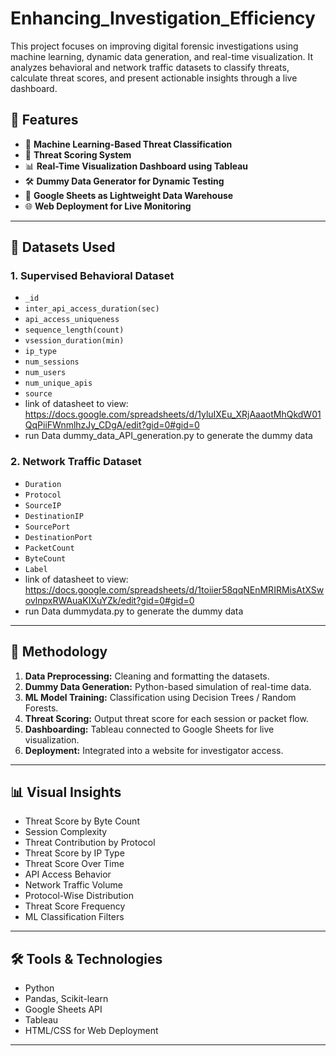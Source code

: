 # Enhancing_Investigation_Efficiency


This project focuses on improving digital forensic investigations using machine learning, dynamic data generation, and real-time visualization. It analyzes behavioral and network traffic datasets to classify threats, calculate threat scores, and present actionable insights through a live dashboard.



## 🚀 Features

- 🧠 **Machine Learning-Based Threat Classification**
- 🔐 **Threat Scoring System**
- 📊 **Real-Time Visualization Dashboard using Tableau**
- 🛠️ **Dummy Data Generator for Dynamic Testing**
- 🧾 **Google Sheets as Lightweight Data Warehouse**
- 🌐 **Web Deployment for Live Monitoring**

---

## 📂 Datasets Used

### 1. **Supervised Behavioral Dataset**
- `_id`
- `inter_api_access_duration(sec)`
- `api_access_uniqueness`
- `sequence_length(count)`
- `vsession_duration(min)`
- `ip_type`
- `num_sessions`
- `num_users`
- `num_unique_apis`
- `source`
- link of datasheet to view: https://docs.google.com/spreadsheets/d/1yluIXEu_XRjAaaotMhQkdW01QqPiiFWnmlhzJy_CDgA/edit?gid=0#gid=0
- run Data dummy_data_API_generation.py to generate the dummy data

### 2. **Network Traffic Dataset**
- `Duration`
- `Protocol`
- `SourceIP`
- `DestinationIP`
- `SourcePort`
- `DestinationPort`
- `PacketCount`
- `ByteCount`
- `Label`
- link of datasheet to view: https://docs.google.com/spreadsheets/d/1toiier58qqNEnMRIRMisAtXSwovlnpxRWAuaKIXuYZk/edit?gid=0#gid=0 
- run Data dummydata.py to generate the dummy data
---

## 🧪 Methodology

1. **Data Preprocessing:** Cleaning and formatting the datasets.
2. **Dummy Data Generation:** Python-based simulation of real-time data.
3. **ML Model Training:** Classification using Decision Trees / Random Forests.
4. **Threat Scoring:** Output threat score for each session or packet flow.
5. **Dashboarding:** Tableau connected to Google Sheets for live visualization.
6. **Deployment:** Integrated into a website for investigator access.

---

## 📊 Visual Insights

- Threat Score by Byte Count
- Session Complexity
- Threat Contribution by Protocol
- Threat Score by IP Type
- Threat Score Over Time
- API Access Behavior
- Network Traffic Volume
- Protocol-Wise Distribution
- Threat Score Frequency
- ML Classification Filters

---

## 🛠️ Tools & Technologies

- Python
- Pandas, Scikit-learn
- Google Sheets API
- Tableau
- HTML/CSS for Web Deployment


---


